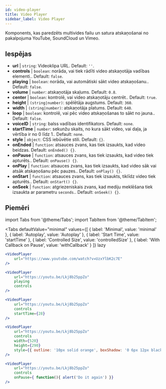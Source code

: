 ```yaml
---
id: video-player
title: Video Player
sidebar_label: Video Player
---
```


Komponents, kas paredzēts multivides failu un satura atskaņošanai no pakalpojuma YouTube, SoundCloud un Vimeo.

## Iespējas

* __url__ | `string`: Videoklipa URL. Default: `''`.
* __controls__ | `boolean`: norāda, vai tiek rādīti video atskaņotāja vadības elementi.. Default: `false`.
* __playing__ | `boolean`: norāda, vai automātiski sākt video atskaņošanu.. Default: `false`.
* __volume__ | `number`: atskaņotāja skaļums. Default: `0.8`.
* __center__ | `boolean`: kontrolē, vai video atskaņotāju centrēt.. Default: `true`.
* __height__ | `(string|number)`: spēlētāja augstums. Default: `360`.
* __width__ | `(string|number)`: atskaņotāja platums. Default: `640`.
* __loop__ | `boolean`: kontrolē, vai pēc video atskaņošanas to sākt no jauna.. Default: `false`.
* __voiceID__ | `string`: balss vadības identifikators. Default: `none`.
* __startTime__ | `number`: sekunžu skaits, no kura sākt video, vai daļa, ja vērtība ir no 0 līdz 1.. Default: `none`.
* __style__ | `object`: CSS iebūvētie stili. Default: `{}`.
* __onEnded__ | `function`: atsauces zvans, kas tiek izsaukts, kad video beidzas. Default: `onEnded() {}`.
* __onPause__ | `function`: atsauces zvans, kas tiek izsaukts, kad video tiek apturēts.. Default: `onPause() {}`.
* __onPlay__ | `function`: atsauces zvans, kas tiek izsaukts, kad video sāk vai atsāk atskaņošanu pēc pauzes.. Default: `onPlay() {}`.
* __onStart__ | `function`: atsauces zvans, kas tiek izsaukts, tiklīdz video tiek apturēts.. Default: `onStart() {}`.
* __onSeek__ | `function`: atgriezeniskais zvans, kad mediju meklēšana tiek izsaukta ar parametru `seconds`.. Default: `onSeek() {}`.


## Piemēri

import Tabs from '@theme/Tabs';
import TabItem from '@theme/TabItem';

<Tabs
    defaultValue="minimal"
    values={[
        { label: 'Minimal', value: 'minimal' },
        { label: 'Autoplay', value: 'Autoplay' },
        { label: 'Start Time', value: 'startTime' },
        { label: 'Controlled Size', value: 'controlledSize' },
        { label: 'With Callback on Pause', value: 'withCallback' }
    ]}
    lazy
>
<TabItem value="minimal">

```jsx live
<VideoPlayer
    url="https://www.youtube.com/watch?v=UzxYlbK2c7E"
/>
```

</TabItem>

<TabItem value="withStyle">

```jsx live
<VideoPlayer
    url="https://youtu.be/Lkj8b25ppZo"
    playing
    controls
/>
```
</TabItem>

<TabItem value="startTime">

```jsx live
<VideoPlayer
    url="https://youtu.be/Lkj8b25ppZo"
    controls
    startTime={28}
/>
```
</TabItem>


<TabItem value="controlledSize">

```jsx live
<VideoPlayer
    url="https://youtu.be/Lkj8b25ppZo"
    controls
    width={520}
    height={290}
    style={{ outline: '10px solid orange', boxShadow: '0 6px 12px black'}}
/>
```
</TabItem>


<TabItem value="withCallback">

```jsx live
<VideoPlayer
    url="https://youtu.be/Lkj8b25ppZo"
    controls
    onPause={ function(){ alert('Do it again') }}
/>
```
</TabItem>

</Tabs>



